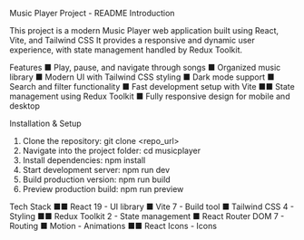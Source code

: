 Music Player Project - README
Introduction

This project is a modern Music Player web application built using React, Vite, and Tailwind CSS
It provides a responsive and dynamic user experience, with state management handled by Redux Toolkit.


Features
■ Play, pause, and navigate through songs
■ Organized music library
■ Modern UI with Tailwind CSS styling
■ Dark mode support
■ Search and filter functionality
■ Fast development setup with Vite
■■ State management using Redux Toolkit
■ Fully responsive design for mobile and desktop


Installation & Setup
1. Clone the repository: git clone <repo_url>
2. Navigate into the project folder: cd musicplayer
3. Install dependencies: npm install
4. Start development server: npm run dev
5. Build production version: npm run build
6. Preview production build: npm run preview


Tech Stack
■■ React 19 - UI library
■ Vite 7 - Build tool
■ Tailwind CSS 4 - Styling
■■ Redux Toolkit 2 - State management
■ React Router DOM 7 - Routing
■ Motion - Animations
■■ React Icons - Icons